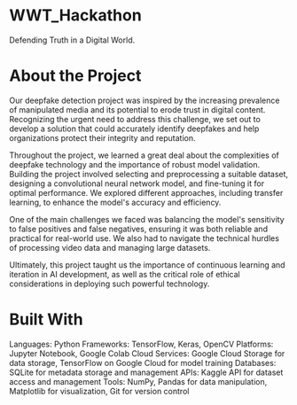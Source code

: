 # WWT_Hackathon
Defending Truth in a Digital World.


# About the Project
Our deepfake detection project was inspired by the increasing prevalence of manipulated media and its potential to erode trust in digital content. Recognizing the urgent need to address this challenge, we set out to develop a solution that could accurately identify deepfakes and help organizations protect their integrity and reputation.

Throughout the project, we learned a great deal about the complexities of deepfake technology and the importance of robust model validation. Building the project involved selecting and preprocessing a suitable dataset, designing a convolutional neural network model, and fine-tuning it for optimal performance. We explored different approaches, including transfer learning, to enhance the model's accuracy and efficiency.

One of the main challenges we faced was balancing the model's sensitivity to false positives and false negatives, ensuring it was both reliable and practical for real-world use. We also had to navigate the technical hurdles of processing video data and managing large datasets.

Ultimately, this project taught us the importance of continuous learning and iteration in AI development, as well as the critical role of ethical considerations in deploying such powerful technology.

# Built With
Languages: Python
Frameworks: TensorFlow, Keras, OpenCV
Platforms: Jupyter Notebook, Google Colab
Cloud Services: Google Cloud Storage for data storage, TensorFlow on Google Cloud for model training
Databases: SQLite for metadata storage and management
APIs: Kaggle API for dataset access and management
Tools: NumPy, Pandas for data manipulation, Matplotlib for visualization, Git for version control
